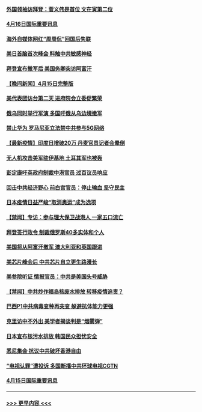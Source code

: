 #### [外国领袖访拜登：菅义伟是首位 文在寅第二位](../pages/prog202/a103097422.md?t=04161752) 
#### [4月16日国际重要讯息](../pages/prog202/a103097416.md?t=04161752) 
#### [海外自媒体网红“周周侃”回国后失联](../pages/prog202/a103097323.md?t=04161752) 
#### [美日首脑首次峰会 料触中共敏感神经](../pages/prog202/a103097320.md?t=04161752) 
#### [拜登宣布撤军后 美国务卿突访阿富汗](../pages/prog202/a103097029.md?t=04161752) 
#### [【晚间新闻】4月15日完整版](../pages/prog202/a103097234.md?t=04161752) 
#### [美代表团访台第二天 进府院会立委促繁荣](../pages/prog202/a103097162.md?t=04161752) 
#### [俄乌同时举行军演 多国吁俄从乌边境撤军](../pages/prog202/a103096774.md?t=04161752) 
#### [禁止华为 罗马尼亚立法禁中共参与5G网络](../pages/prog202/a103097118.md?t=04161752) 
#### [【最新疫情】印度日增破20万 丹麦官员记者会晕倒](../pages/prog202/a103096874.md?t=04161752) 
#### [无人机攻击美军驻伊基地 土耳其军也被轰](../pages/prog202/a103097072.md?t=04161752) 
#### [彭定康吁英政府制裁中港官员 过百议员响应](../pages/prog202/a103097031.md?t=04161752) 
#### [回击中共经济野心 前白宫官员：停止输血 坚守民主](../pages/prog202/a103097047.md?t=04161752) 
#### [日本疫情日益严峻“取消奥运”成为选项](../pages/prog202/a103097012.md?t=04161752) 
#### [【禁闻】专访：参与理大保卫战港人 一家五口流亡](../pages/prog202/a103096842.md?t=04161752) 
#### [拜登签行政令 制裁俄罗斯40多实体和个人](../pages/prog202/a103096871.md?t=04161752) 
#### [美国将从阿富汗撤军 澳大利亚和英国跟进](../pages/prog202/a103096868.md?t=04161752) 
#### [美芯片峰会后 中共芯片自立更生路漫长](../pages/prog202/a103096877.md?t=04161752) 
#### [美参院听证 情报官员：中共是美国头号威胁](../pages/prog202/a103096862.md?t=04161752) 
#### [【禁闻】中共炒作福岛核废水排放 转移疫情追责？](../pages/prog202/a103096854.md?t=04161752) 
#### [巴西P1中共病毒变种再突变 躲避抗体能力更强](../pages/prog202/a103096765.md?t=04161752) 
#### [克里访中不外出 美学者揭谈判是“烟雾弹”](../pages/prog202/a103096815.md?t=04161752) 
#### [日本宣布核污水排放 韩国民众担忧安全](../pages/prog202/a103096802.md?t=04161752) 
#### [悉尼集会 抗议中共破坏香港自由](../pages/prog202/a103096780.md?t=04161752) 
#### [“电视认罪”遭投诉 多国断播中共环球电视CGTN](../pages/prog202/a103096692.md?t=04161752) 
#### [4月15日国际重要讯息](../pages/prog202/a103096614.md?t=04161752) 

----
#### [ >>> 更早内容 <<< ](../indexes/prog202-earlier.md)
